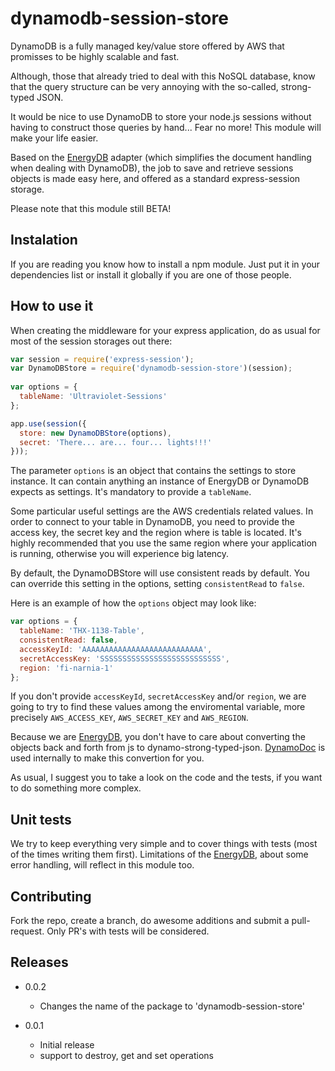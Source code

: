 dynamodb-session-store
======================

DynamoDB is a fully managed key/value store offered by AWS that promisses to
be highly scalable and fast.

Although, those that already tried to deal with this NoSQL database, know that
the query structure can be very annoying with the so-called, strong-typed JSON.

It would be nice to use DynamoDB to store your node.js sessions without having
to construct those queries by hand... Fear no more! This module will make your
life easier.

Based on the [EnergyDB][1] adapter (which simplifies the document handling when
dealing with DynamoDB), the job to save and retrieve sessions objects is made
easy here, and offered as a standard express-session storage.

Please note that this module still BETA!

## Instalation

If you are reading you know how to install a npm module. Just put it in your
dependencies list or install it globally if you are one of those people.

## How to use it

When creating the middleware for your express application, do as usual for
most of the session storages out there:


```javascript
var session = require('express-session');
var DynamoDBStore = require('dynamodb-session-store')(session);
 
var options = {
  tableName: 'Ultraviolet-Sessions'
};

app.use(session({
  store: new DynamoDBStore(options),
  secret: 'There... are... four... lights!!!'
}));
```

The parameter `options` is an object that contains the settings to store
instance. It can contain anything an instance of EnergyDB or DynamoDB expects
as settings. It's mandatory to provide a `tableName`.

Some particular useful settings are the AWS credentials related values. In
order to connect to your table in DynamoDB, you need to provide the access key,
the secret key and the region where is table is located. It's highly recommended
that you use the same region where your application is running, otherwise you
will experience big latency.

By default, the DynamoDBStore will use consistent reads by default. You can
override this setting in the options, setting `consistentRead` to `false`.

Here is an example of how the `options` object may look like:

```javascript
var options = {
  tableName: 'THX-1138-Table',
  consistentRead: false,
  accessKeyId: 'AAAAAAAAAAAAAAAAAAAAAAAAAAA',
  secretAccessKey: 'SSSSSSSSSSSSSSSSSSSSSSSSSSS',
  region: 'fi-narnia-1'
};
```

If you don't provide `accessKeyId`, `secretAccessKey` and/or `region`,
we are going to try to find these values among the enviromental variable,
more precisely `AWS_ACCESS_KEY`, `AWS_SECRET_KEY` and `AWS_REGION`.

Because we are [EnergyDB][1], you don't have to care about converting the objects
back and forth from js to dynamo-strong-typed-json. [DynamoDoc][2] is used
internally to make this convertion for you.

As usual, I suggest you to take a look on the code and the tests, if you want
to do something more complex.

## Unit tests

We try to keep everything very simple and to cover things with tests (most of
the times writing them first). Limitations of the [EnergyDB][1], about some error
handling, will reflect in this module too.

## Contributing

Fork the repo, create a branch, do awesome additions and submit a
pull-request. Only PR's with tests will be considered.

## Releases

* 0.0.2

  * Changes the name of the package to 'dynamodb-session-store'


* 0.0.1

  * Initial release
  * support to destroy, get and set operations

[1]: https://www.npmjs.com/package/energy-db
[2]: https://www.npmjs.com/package/dynamo-doc
